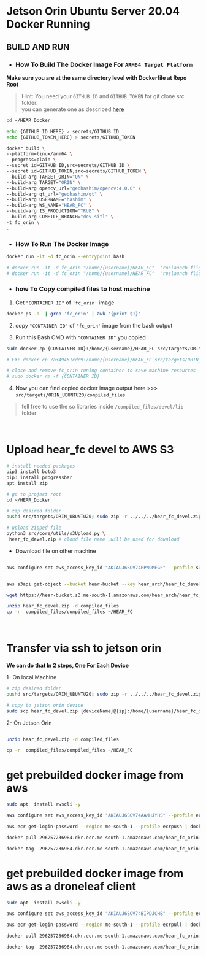 # Jetson Orin Ubuntu Server 20.04 Docker Running

## BUILD AND RUN

* ### How To Build The Docker Image For ```ARM64 Target Platform``` 


**Make sure you are at the same directory level with Dockerfile at Repo Root**

> Hint: You need your ```GITHUB_ID``` and ```GITHUB_TOKEN``` for git clone src folder.\
you can generate one as described [here](https://docs.github.com/en/authentication/keeping-your-account-and-data-secure/managing-your-personal-access-tokens)
```bash 
cd ~/HEAR_Docker

echo {GITHUB_ID_HERE} > secrets/GITHUB_ID
echo {GITHUB_TOKEN_HERE} > secrets/GITHUB_TOKEN

docker build \
--platform=linux/arm64 \
--progress=plain \
--secret id=GITHUB_ID,src=secrets/GITHUB_ID \
--secret id=GITHUB_TOKEN,src=secrets/GITHUB_TOKEN \
--build-arg TARGET_ORIN="ON" \
--build-arg TARGET="ORIN" \
--build-arg opencv_url="geohashim/opencv:4.0.0" \
--build-arg qt_url="geohashim/qt" \
--build-arg USERNAME="hashim" \
--build-arg WS_NAME="HEAR_FC" \
--build-arg IS_PRODUCTION="TRUE" \
--build-arg COMPILE_BRANCH="dev-sitl" \
-t fc_orin \
.

```

- ### How To Run The Docker Image

```bash 
docker run -it -d fc_orin --entrypoint bash

# docker run -it -d fc_orin "/home/{username}/HEAR_FC"  "roslaunch flight_controller flight_controller.launch DRONE_NAME:=UAV"
# docker run -it -d fc_orin "/home/{username}/HEAR_FC"  "roslaunch flight_controller PX4_SITL.launch DRONE_NAME:=UAV"


```


- ### how To Copy compiled files to host machine
1. Get ```"CONTAINER ID"``` of ```'fc_orin'``` image
```bash 
docker ps -a  | grep 'fc_orin' | awk '{print $1}'
```

2. copy ```"CONTAINER ID"``` of ```'fc_orin'``` image from the bash output

3. Run this Bash CMD with ```"CONTAINER ID"``` you copied
```bash
sudo docker cp {CONTAINER ID}:/home/{username}/HEAR_FC src/targets/ORIN_UBUNTU20/compiled_files

# EX: docker cp 7a349451cdc9:/home/{username}/HEAR_FC src/targets/ORIN_UBUNTU20/compiled_files

# close and remove fc_orin runing container to save machine resources
# sudo docker rm -f {CONTAINER ID}
```

4. Now you can find copied docker image output here >>> ```src/targets/ORIN_UBUNTU20/compiled_files```

> fell free to use the so libraries inside ```/compiled_files/devel/lib``` folder

<br>

# Upload hear_fc devel to AWS S3

```bash
# install needed packages
pip3 install boto3
pip3 install progressbar
apt install zip

# go to project root
cd ~/HEAR_Docker

# zip desired folder
pushd src/targets/ORIN_UBUNTU20; sudo zip -r ../../../hear_fc_devel.zip ./compiled_files; popd

# upload zipped file
python3 src/core/utils/s3Upload.py \
 hear_fc_devel.zip # cloud file name ,will be used for download


```
- Download file on other machine

```bash

aws configure set aws_access_key_id "AKIAUJ6SOV74EPNOMEGF" --profile s3download && aws configure set aws_secret_access_key "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" --profile s3download && aws configure set region "me-south-1" --profile s3download


aws s3api get-object --bucket hear-bucket --key hear_arch/hear_fc_devel.zip hear_fc_devel.zip --profile s3download

wget https://hear-bucket.s3.me-south-1.amazonaws.com/hear_arch/hear_fc_devel.zip 

unzip hear_fc_devel.zip -d compiled_files
cp -r  compiled_files/compiled_files ~/HEAR_FC
```

<br>

# Transfer via ssh to jetson orin

**We can do that In 2 steps, One For Each Device**

1- On local Machine

```bash
# zip desired folder
pushd src/targets/ORIN_UBUNTU20; sudo zip -r ../../../hear_fc_devel.zip ./compiled_files; popd

# copy to jetson orin device
sudo scp hear_fc_devel.zip {deviceName}@{ip}:/home/{username}/hear_fc_devel.zip


```

2- On Jetson Orin

``` bash

unzip hear_fc_devel.zip -d compiled_files

cp -r  compiled_files/compiled_files ~/HEAR_FC

```


# get prebuilded docker image from aws

```bash
sudo apt  install awscli -y

aws configure set aws_access_key_id "AKIAUJ6SOV74AAMHJYHS" --profile ecrpush && aws configure set aws_secret_access_key "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" --profile ecrpush && aws configure set region "me-south-1" --profile ecrpush

aws ecr get-login-password --region me-south-1 --profile ecrpush | docker login --username AWS --password-stdin 296257236984.dkr.ecr.me-south-1.amazonaws.com

docker pull 296257236984.dkr.ecr.me-south-1.amazonaws.com/hear_fc_orin:latest

docker tag  296257236984.dkr.ecr.me-south-1.amazonaws.com/hear_fc_orin:latest fc_orin:latest

```


# get prebuilded docker image from aws as a droneleaf client

```bash
sudo apt  install awscli -y

aws configure set aws_access_key_id "AKIAUJ6SOV74BIPDJCHB" --profile ecrpull && aws configure set aws_secret_access_key "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" --profile ecrpull && aws configure set region "me-south-1" --profile ecrpull

aws ecr get-login-password --region me-south-1 --profile ecrpull | docker login --username AWS --password-stdin 296257236984.dkr.ecr.me-south-1.amazonaws.com

docker pull 296257236984.dkr.ecr.me-south-1.amazonaws.com/hear_fc_orin:latest

docker tag  296257236984.dkr.ecr.me-south-1.amazonaws.com/hear_fc_orin:latest fc_orin:latest

```


